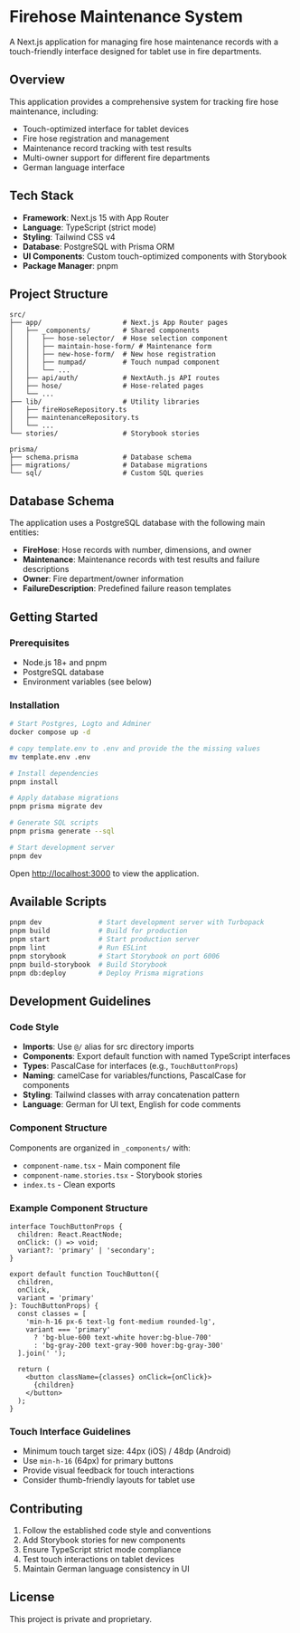 # Firehose Maintenance System

A Next.js application for managing fire hose maintenance records with a touch-friendly interface designed for tablet use in fire departments.

## Overview

This application provides a comprehensive system for tracking fire hose maintenance, including:

- Touch-optimized interface for tablet devices
- Fire hose registration and management
- Maintenance record tracking with test results
- Multi-owner support for different fire departments
- German language interface

## Tech Stack

- **Framework**: Next.js 15 with App Router
- **Language**: TypeScript (strict mode)
- **Styling**: Tailwind CSS v4
- **Database**: PostgreSQL with Prisma ORM
- **UI Components**: Custom touch-optimized components with Storybook
- **Package Manager**: pnpm

## Project Structure

```
src/
├── app/                    # Next.js App Router pages
│   ├── _components/        # Shared components
│   │   ├── hose-selector/  # Hose selection component
│   │   ├── maintain-hose-form/ # Maintenance form
│   │   ├── new-hose-form/  # New hose registration
│   │   ├── numpad/         # Touch numpad component
│   │   └── ...
│   ├── api/auth/           # NextAuth.js API routes
│   ├── hose/               # Hose-related pages
│   └── ...
├── lib/                    # Utility libraries
│   ├── fireHoseRepository.ts
│   ├── maintenanceRepository.ts
│   └── ...
└── stories/                # Storybook stories

prisma/
├── schema.prisma           # Database schema
├── migrations/             # Database migrations
└── sql/                    # Custom SQL queries
```

## Database Schema

The application uses a PostgreSQL database with the following main entities:

- **FireHose**: Hose records with number, dimensions, and owner
- **Maintenance**: Maintenance records with test results and failure descriptions
- **Owner**: Fire department/owner information
- **FailureDescription**: Predefined failure reason templates

## Getting Started

### Prerequisites

- Node.js 18+ and pnpm
- PostgreSQL database
- Environment variables (see below)

### Installation

```bash
# Start Postgres, Logto and Adminer
docker compose up -d

# copy template.env to .env and provide the the missing values
mv template.env .env

# Install dependencies
pnpm install

# Apply database migrations
pnpm prisma migrate dev

# Generate SQL scripts
pnpm prisma generate --sql

# Start development server
pnpm dev
```

Open [http://localhost:3000](http://localhost:3000) to view the application.

## Available Scripts

```bash
pnpm dev              # Start development server with Turbopack
pnpm build            # Build for production
pnpm start            # Start production server
pnpm lint             # Run ESLint
pnpm storybook        # Start Storybook on port 6006
pnpm build-storybook  # Build Storybook
pnpm db:deploy        # Deploy Prisma migrations
```

## Development Guidelines

### Code Style

- **Imports**: Use `@/` alias for src directory imports
- **Components**: Export default function with named TypeScript interfaces
- **Types**: PascalCase for interfaces (e.g., `TouchButtonProps`)
- **Naming**: camelCase for variables/functions, PascalCase for components
- **Styling**: Tailwind classes with array concatenation pattern
- **Language**: German for UI text, English for code comments

### Component Structure

Components are organized in `_components/` with:
- `component-name.tsx` - Main component file
- `component-name.stories.tsx` - Storybook stories
- `index.ts` - Clean exports

### Example Component Structure

```tsx
interface TouchButtonProps {
  children: React.ReactNode;
  onClick: () => void;
  variant?: 'primary' | 'secondary';
}

export default function TouchButton({ 
  children, 
  onClick, 
  variant = 'primary' 
}: TouchButtonProps) {
  const classes = [
    'min-h-16 px-6 text-lg font-medium rounded-lg',
    variant === 'primary' 
      ? 'bg-blue-600 text-white hover:bg-blue-700' 
      : 'bg-gray-200 text-gray-900 hover:bg-gray-300'
  ].join(' ');

  return (
    <button className={classes} onClick={onClick}>
      {children}
    </button>
  );
}
```

### Touch Interface Guidelines

- Minimum touch target size: 44px (iOS) / 48dp (Android)
- Use `min-h-16` (64px) for primary buttons
- Provide visual feedback for touch interactions
- Consider thumb-friendly layouts for tablet use


## Contributing

1. Follow the established code style and conventions
2. Add Storybook stories for new components
3. Ensure TypeScript strict mode compliance
4. Test touch interactions on tablet devices
5. Maintain German language consistency in UI

## License

This project is private and proprietary.
